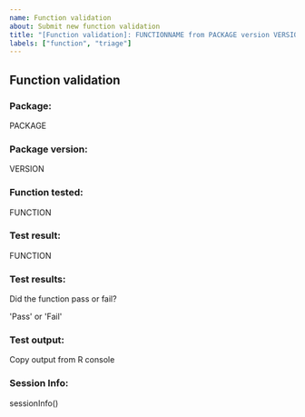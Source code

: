 ```yaml
---
name: Function validation
about: Submit new function validation
title: "[Function validation]: FUNCTIONNAME from PACKAGE version VERSION"
labels: ["function", "triage"]
---
```


## Function validation 

<!-- Instructions: enter the indicated information between the tags. This allows us to extract the values from the issue and display it on a website. -->

### Package: 
<!-- TAGSTART:package -->
PACKAGE
<!-- TAGEND:package -->

### Package version: 
<!-- TAGSTART:version -->
VERSION
<!-- TAGEND:version -->

### Function tested:
<!-- TAGSTART:function -->
FUNCTION
<!-- TAGEND:function -->

### Test result:
<!-- TAGSTART:result -->
FUNCTION
<!-- TAGEND:result -->

### Test results:
Did the function pass or fail?
<!-- delete as applicable -->
<!-- TAGSTART:r_result -->
'Pass' or 'Fail'
<!-- TAGEND:r_result -->

### Test output:
<!-- TAGSTART:r_output -->
Copy output from R console
<!-- TAGEND:r_output -->

### Session Info:
<!-- TAGSTART:r_version -->
sessionInfo()
<!-- TAGEND:r_version -->
